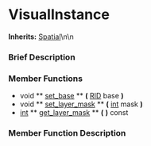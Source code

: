 #  VisualInstance  
**Inherits:** [Spatial](class_spatial)\\n\\n
###  Brief Description  


###  Member Functions 
  * void  ** [set_base](#set_base) **  **(** [RID](class_rid) base  **)**
  * void  ** [set_layer_mask](#set_layer_mask) **  **(** [int](class_int) mask  **)**
  * [int](class_int)  ** [get_layer_mask](#get_layer_mask) **  **(** **)** const

###  Member Function Description  
